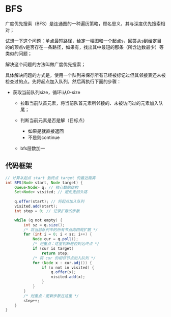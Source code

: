 # BFS

广度优先搜索（BFS）是连通图的一种遍历策略，顾名思义，其与深度优先搜索相对；

试想一下这个问题：单点最短路径，给定一幅图和一个起点s，回答从s到给定目的的顶点v是否存在一条路径，如果有，找出其中最短的那条（所含边数最少）等类似的问题；

解决这个问题的方法叫做广度优先搜索；

具体解决问题的方式是，使用一个队列来保存所有已经被标记过但其邻接表还未被检查过的点。先将起点加入队列，然后再执行下面的步骤：



+ 获取当前队列size，循环i从0-size

	+ 拉取当前队首元素，将当前队首元素所邻接的、未被访问过的元素加入队尾；

	+ 判断当前元素是否是解（目标点）
		+ 如果是就直接返回
		+ 不是则continue
	+ bfs层数加一



## 代码框架

```java
// 计算从起点 start 到终点 target 的最近距离
int BFS(Node start, Node target) {
    Queue<Node> q; // 核心数据结构
    Set<Node> visited; // 避免走回头路
    
    q.offer(start); // 将起点加入队列
    visited.add(start);
    int step = 0; // 记录扩散的步数

    while (q not empty) {
        int sz = q.size();
        /* 将当前队列中的所有节点向四周扩散 */
        for (int i = 0; i < sz; i++) {
            Node cur = q.poll();
            /* 划重点：这里判断是否到达终点 */
            if (cur is target)
                return step;
            /* 将 cur 的相邻节点加入队列 */
            for (Node x : cur.adj()) {
                if (x not in visited) {
                    q.offer(x);
                    visited.add(x);
                }
            }
        }
        /* 划重点：更新步数在这里 */
        step++;
    }
}
```

